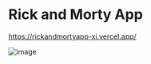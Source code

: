 # Rick and Morty App

https://rickandmortyapp-xi.vercel.app/

![image](https://github.com/Dev-Anyelo/RICK-AND-MORTY-APP/assets/137204513/e157b9dd-28ae-421b-9e5b-5269559829c4)


